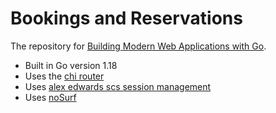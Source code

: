 # Bookings and Reservations

The repository for [Building Modern Web Applications with Go](https://www.udemy.com/course/building-modern-web-applications-with-go/?referralCode=0415FB906223F10C6800).



- Built in Go version 1.18
- Uses the [chi router](https://github.com/go-chi/chi)
- Uses [alex edwards scs session management](https://github.com/alexedwards/scs)
- Uses [noSurf](https://github.com/justinas/nosurf)
